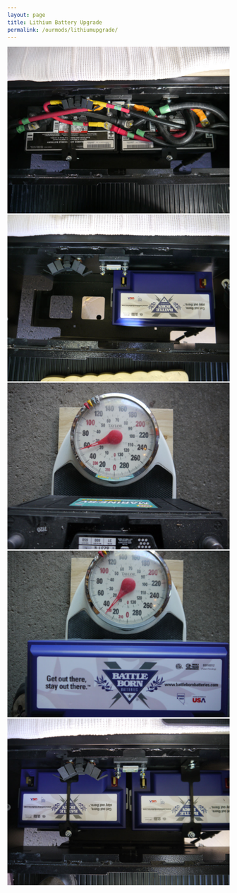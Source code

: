 ```yaml
---
layout: page
title: Lithium Battery Upgrade
permalink: /ourmods/lithiumupgrade/
---
```

<img src="/assets/batteryinstall1web.jpg"/>
<img src="/assets/batteryinstall2web.jpg"/>
<img src="/assets/batteryinstall3web.jpg"/>
<img src="/assets/batteryinstall4web.jpg"/>
<img src="/assets/batteryinstall5web.jpg"/>

